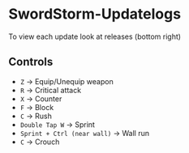 # SwordStorm-Updatelogs

To view each update look at releases (bottom right)

## **Controls**  
- `Z` → Equip/Unequip weapon  
- `R` → Critical attack  
- `X` → Counter  
- `F` → Block  
- `C` → Rush  
- `Double Tap W` → Sprint  
- `Sprint + Ctrl (near wall)` → Wall run  
- `C` → Crouch  
